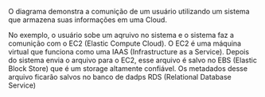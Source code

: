 O diagrama demonstra a comunição de um usuário utilizando um sistema que armazena suas informações em uma Cloud.

No exemplo, o usuário sobe um aqruivo no sistema e o sistema faz a comunição com o EC2 (Elastic Compute Cloud). O EC2 é uma máquina virtual que funciona como uma IAAS (Infrastructure as a Service).
Depois do sistema envia o arquivo para o EC2, esse arquivo é salvo no EBS (Elastic Block Store) que é um storage altamente confiável. Os metadados desse arquivo ficarão salvos no banco de dadps RDS (Relational Database Service)
